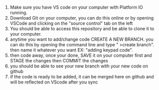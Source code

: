 1. Make sure you have VS code on your computer with Platform IO running.
2. Download Git on your computer, you can do this online or by opening VSCode and clicking on the "source control" tab on the left
3. You should be able to access this repository and be able to clone it to your computer. 
4. anytime you want to add/change code CREATE A NEW BRANCH. you can do this by opening the command line and type " >create branch".
   then name it whatever you want EX: "adding keypad code".
5. then code away, once your done, SAVE it on your computer first and STAGE the changes then COMMIT the changes
6. you should be able to see your new branch with your new code on github
7. if the code is ready to be added, it can be merged here on github and will be reflected on VScode after you sync 
